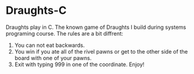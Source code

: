 # Draughts-C
Draughts play in C.
The known game of Draughts I build during systems programing course.
The rules are a bit diffrent:
1) You can not eat backwards.
2) You win if you ate all of the rivel pawns or get to the other side of the board with one of your pawns.
3) Exit with typing 999 in one of the coordinate.
Enjoy!

